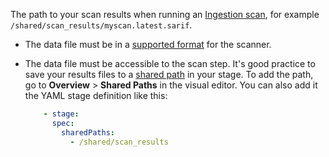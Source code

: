 The path to your scan results when running an [Ingestion scan](/docs/security-testing-orchestration/use-sto/orchestrate-and-ingest/ingest-scan-results-into-an-sto-pipeline), for example `/shared/scan_results/myscan.latest.sarif`.  

- The data file must be in a [supported format](/docs/security-testing-orchestration/sto-techref-category/security-step-settings-reference#supported-ingestion-formats) for the scanner.

- The data file must be accessible to the scan step. It's good practice to save your results files to a [shared path](/docs/continuous-integration/get-started/key-concepts#stages) in your stage. To add the path, go to **Overview** > **Shared Paths** in the visual editor. You can also add it the YAML stage definition like this:  
  
  ```yaml
      - stage:
        spec:
          sharedPaths:
            - /shared/scan_results
  ``` 